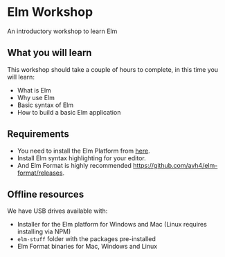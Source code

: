 # Elm Workshop

An introductory workshop to learn Elm

## What you will learn

This workshop should take a couple of hours to complete, in this time you will learn:

- What is Elm
- Why use Elm
- Basic syntax of Elm
- How to build a basic Elm application

## Requirements

- You need to install the Elm Platform from [here](https://guide.elm-lang.org/install.html).
- Install Elm syntax highlighting for your editor.
- And Elm Format is highly recommended https://github.com/avh4/elm-format/releases.

## Offline resources

We have USB drives available with:

- Installer for the Elm platform for Windows and Mac (Linux requires installing via NPM)
- `elm-stuff` folder with the packages pre-installed
- Elm Format binaries for Mac, Windows and Linux

